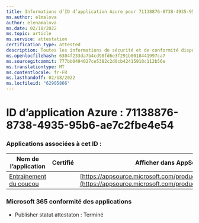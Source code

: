 ```yaml
---
title: Informations d’ID d’application Azure pour 71138876-8738-4935-95b6-ae7c2fbe4e54
ms.author: elmalova
author: elenamalova
ms.date: 02/18/2022
ms.topic: article
ms.service: attestation
certification_type: attested
description: Toutes les informations de sécurité et de conformité disponibles pour le 71138876-8738-4935-95b6-ae7c2fbe4e54.
ms.openlocfilehash: 6304f233da7b4cd98fd6e3f291b0018441997ca7
ms.sourcegitcommit: 777bb0494027ce5382c2d0cb42415910c112b56e
ms.translationtype: MT
ms.contentlocale: fr-FR
ms.lasthandoff: 02/18/2022
ms.locfileid: "62905866"
---
```

# <a name="azure-app-id-71138876-8738-4935-95b6-ae7c2fbe4e54"></a>ID d’application Azure : 71138876-8738-4935-95b6-ae7c2fbe4e54


### <a name="apps-associated-with-this-id"></a>Applications associées à cet ID :
| **Nom de l’application** | **Certifié** | **Afficher dans AppSource** |
|--------------|---------------|-----------------------|
| [Entraînement du coucou](https://docs.microsoft.com/microsoft-365-app-certification/forward/WA200002750) |  | [https://appsource.microsoft.com/product/office/WA200002750](https://appsource.microsoft.com/product/office/WA200002750) |

### <a name="microsoft-365-app-compliance-status"></a>Microsoft 365 conformité des applications
- Publisher statut attestaton : Terminé
